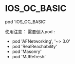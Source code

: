 # IOS_OC_BASIC
pod 'IOS_OC_BASIC'


使用注意：
需要倒入pod :
   * pod 'AFNetworking', '~> 3.0'
   * pod 'RealReachability'
   * pod 'Masonry'
   * pod 'MJRefresh'
